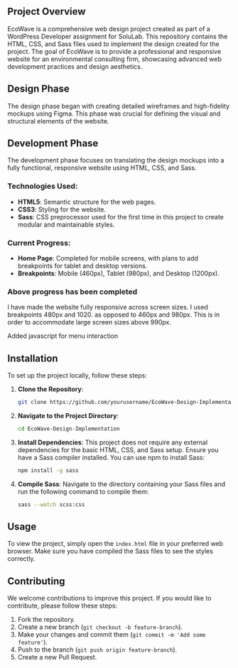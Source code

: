 ## Project Overview
EcoWave is a comprehensive web design project created as part of a WordPress Developer assignment for SoluLab. This repository contains the HTML, CSS, and Sass files used to implement the design created for the project. The goal of EcoWave is to provide a professional and responsive website for an environmental consulting firm, showcasing advanced web development practices and design aesthetics.

## Design Phase
The design phase began with creating detailed wireframes and high-fidelity mockups using Figma. This phase was crucial for defining the visual and structural elements of the website.

## Development Phase
The development phase focuses on translating the design mockups into a fully functional, responsive website using HTML, CSS, and Sass.

### Technologies Used:
- **HTML5**: Semantic structure for the web pages.
- **CSS3**: Styling for the website.
- **Sass**: CSS preprocessor used for the first time in this project to create modular and maintainable styles.

### Current Progress:
- **Home Page**: Completed for mobile screens, with plans to add breakpoints for tablet and desktop versions.
- **Breakpoints**: Mobile (460px), Tablet (980px), and Desktop (1200px).

### Above progress has been completed
I have made the website fully responsive across screen sizes. I used breakpoints 480px and 1020. as opposed to 460px and 980px. This is in order to accommodate large screen sizes above 990px. 

Added javascript for menu interaction

## Installation
To set up the project locally, follow these steps:
1. **Clone the Repository**:
   ```sh
   git clone https://github.com/yourusername/EcoWave-Design-Implementation.git
   ```

2. **Navigate to the Project Directory**:
   ```sh
   cd EcoWave-Design-Implementation
   ```

3. **Install Dependencies**:
   This project does not require any external dependencies for the basic HTML, CSS, and Sass setup. Ensure you have a Sass compiler installed. You can use npm to install Sass:
   ```sh
   npm install -g sass
   ```

4. **Compile Sass**:
   Navigate to the directory containing your Sass files and run the following command to compile them:
   ```sh
   sass --watch scss:css
   ```

## Usage
To view the project, simply open the `index.html` file in your preferred web browser. Make sure you have compiled the Sass files to see the styles correctly.

## Contributing
We welcome contributions to improve this project. If you would like to contribute, please follow these steps:
1. Fork the repository.
2. Create a new branch (`git checkout -b feature-branch`).
3. Make your changes and commit them (`git commit -m 'Add some feature'`).
4. Push to the branch (`git push origin feature-branch`).
5. Create a new Pull Request.
